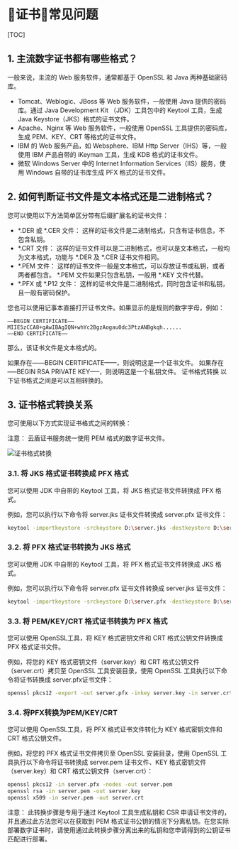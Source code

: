 # 证书常见问题

[TOC]

## 1. 主流数字证书都有哪些格式？

一般来说，主流的 Web 服务软件，通常都基于 OpenSSL 和 Java 两种基础密码库。

- Tomcat、Weblogic、JBoss 等 Web 服务软件，一般使用 Java 提供的密码库。通过 Java Development Kit （JDK）工具包中的 Keytool 工具，生成 Java Keystore（JKS）格式的证书文件。
- Apache、Nginx 等 Web 服务软件，一般使用 OpenSSL 工具提供的密码库，生成 PEM、KEY、CRT 等格式的证书文件。
- IBM 的 Web 服务产品，如 Websphere、IBM Http Server（IHS）等，一般使用 IBM 产品自带的 iKeyman 工具，生成 KDB 格式的证书文件。
- 微软 Windows Server 中的 Internet Information Services（IIS）服务，使用 Windows 自带的证书库生成 PFX 格式的证书文件。

## 2. 如何判断证书文件是文本格式还是二进制格式？

您可以使用以下方法简单区分带有后缀扩展名的证书文件：

- *.DER 或 *.CER 文件： 这样的证书文件是二进制格式，只含有证书信息，不包含私钥。
- *.CRT 文件： 这样的证书文件可以是二进制格式，也可以是文本格式，一般均为文本格式，功能与 *.DER 及 *.CER 证书文件相同。
- *.PEM 文件： 这样的证书文件一般是文本格式，可以存放证书或私钥，或者两者都包含。 *.PEM 文件如果只包含私钥，一般用 *.KEY 文件代替。
- *.PFX 或 *.P12 文件： 这样的证书文件是二进制格式，同时包含证书和私钥，且一般有密码保护。

您也可以使用记事本直接打开证书文件。如果显示的是规则的数字字母，例如：

```text
—–BEGIN CERTIFICATE—–
MIIE5zCCA8+gAwIBAgIQN+whYc2BgzAogau0dc3PtzANBgkqh......
—–END CERTIFICATE—–
```

那么，该证书文件是文本格式的。

如果存在——BEGIN CERTIFICATE——，则说明这是一个证书文件。
如果存在—–BEGIN RSA PRIVATE KEY—–，则说明这是一个私钥文件。
证书格式转换
以下证书格式之间是可以互相转换的。

## 3. 证书格式转换关系

您可使用以下方式实现证书格式之间的转换：

注意： 云盾证书服务统一使用 PEM 格式的数字证书文件。

![证书格式转换](证书格式转换.jpg)

### 3.1. 将 JKS 格式证书转换成 PFX 格式

您可以使用 JDK 中自带的 Keytool 工具，将 JKS 格式证书文件转换成 PFX 格式。

例如，您可以执行以下命令将 server.jks 证书文件转换成 server.pfx 证书文件：

```sh
keytool -importkeystore -srckeystore D:\server.jks -destkeystore D:\server.pfx -srcstoretype JKS -deststoretype PKCS12
```

### 3.2. 将 PFX 格式证书转换为 JKS 格式

您可以使用 JDK 中自带的 Keytool 工具，将 PFX 格式证书文件转换成 JKS 格式。

例如，您可以执行以下命令将 server.pfx 证书文件转换成 server.jks 证书文件：

```sh
keytool -importkeystore -srckeystore D:\server.pfx -destkeystore D:\server.jks -srcstoretype PKCS12 -deststoretype JKS
```

### 3.3. 将 PEM/KEY/CRT 格式证书转换为 PFX 格式

您可以使用 OpenSSL工具，将 KEY 格式密钥文件和 CRT 格式公钥文件转换成 PFX 格式证书文件。

例如，将您的 KEY 格式密钥文件（server.key）和 CRT 格式公钥文件（server.crt）拷贝至 OpenSSL 工具安装目录，使用 OpenSSL 工具执行以下命令将证书转换成 server.pfx证书文件：

```sh
openssl pkcs12 -export -out server.pfx -inkey server.key -in server.crt
```

### 3.4. 将PFX转换为PEM/KEY/CRT

您可以使用 OpenSSL工具，将 PFX 格式证书文件转化为 KEY 格式密钥文件和 CRT 格式公钥文件。

例如，将您的 PFX 格式证书文件拷贝至 OpenSSL 安装目录，使用 OpenSSL 工具执行以下命令将证书转换成 server.pem 证书文件、KEY 格式密钥文件（server.key）和 CRT 格式公钥文件（server.crt）：

```sh
openssl pkcs12 -in server.pfx -nodes -out server.pem
openssl rsa -in server.pem -out server.key
openssl x509 -in server.pem -out server.crt
```

注意： 此转换步骤是专用于通过 Keytool 工具生成私钥和 CSR 申请证书文件的，并且通过此方法您可以在获取到 PEM 格式证书公钥的情况下分离私钥。在您实际部署数字证书时，请使用通过此转换步骤分离出来的私钥和您申请得到的公钥证书匹配进行部署。

